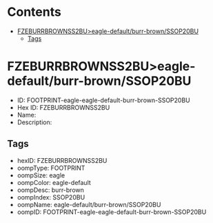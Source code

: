 



Contents
========

* [FZEBURRBROWNSS2BU>eagle-default/burr-brown/SSOP20BU](#fzeburrbrownss2bueagle-defaultburr-brownssop20bu)
	* [Tags](#tags)

# FZEBURRBROWNSS2BU>eagle-default/burr-brown/SSOP20BU

- ID: FOOTPRINT-eagle-eagle-default-burr-brown-SSOP20BU
- Hex ID: FZEBURRBROWNSS2BU
- Name: 
- Description: 

## Tags

- hexID: FZEBURRBROWNSS2BU
- oompType: FOOTPRINT
- oompSize: eagle
- oompColor: eagle-default
- oompDesc: burr-brown
- oompIndex: SSOP20BU
- oompName: eagle-default/burr-brown/SSOP20BU
- oompID: FOOTPRINT-eagle-eagle-default-burr-brown-SSOP20BU
